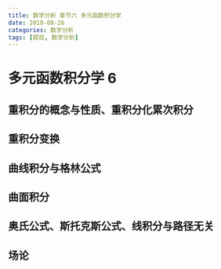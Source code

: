 ```yaml
---
title: 数学分析 章节六 多元函数积分学
date: 2019-08-26
categories: 数学分析
tags: [题目, 数学分析]
---
```


# 多元函数积分学 6

## 重积分的概念与性质、重积分化累次积分

<!-- more -->

## 重积分变换

## 曲线积分与格林公式

## 曲面积分

## 奥氏公式、斯托克斯公式、线积分与路径无关

## 场论


